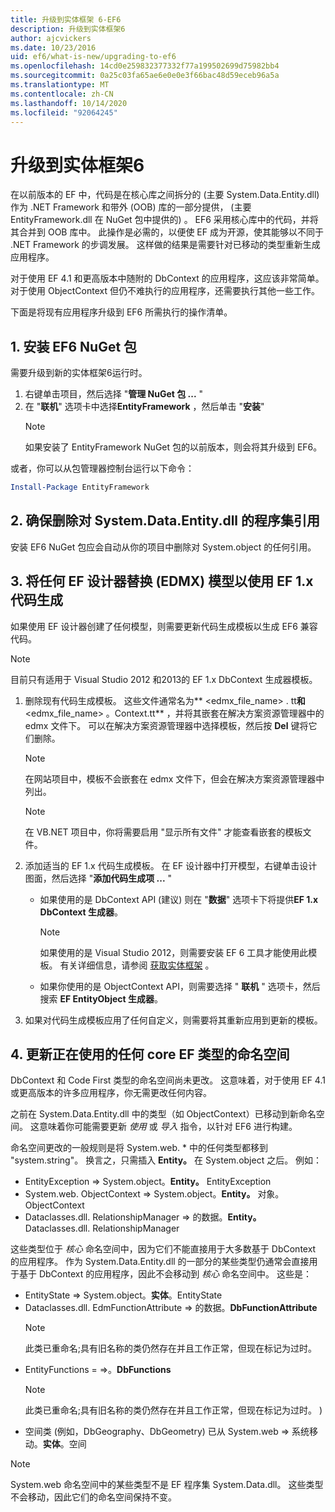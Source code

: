```yaml
---
title: 升级到实体框架 6-EF6
description: 升级到实体框架6
author: ajcvickers
ms.date: 10/23/2016
uid: ef6/what-is-new/upgrading-to-ef6
ms.openlocfilehash: 14cd0e259832377332f77a199502699d75982bb4
ms.sourcegitcommit: 0a25c03fa65ae6e0e0e3f66bac48d59eceb96a5a
ms.translationtype: MT
ms.contentlocale: zh-CN
ms.lasthandoff: 10/14/2020
ms.locfileid: "92064245"
---
```

# <a name="upgrading-to-entity-framework-6"></a>升级到实体框架6

在以前版本的 EF 中，代码是在核心库之间拆分的 (主要 System.Data.Entity.dll) 作为 .NET Framework 和带外 (OOB) 库的一部分提供， (主要 EntityFramework.dll 在 NuGet 包中提供的) 。 EF6 采用核心库中的代码，并将其合并到 OOB 库中。 此操作是必需的，以便使 EF 成为开源，使其能够以不同于 .NET Framework 的步调发展。 这样做的结果是需要针对已移动的类型重新生成应用程序。

对于使用 EF 4.1 和更高版本中随附的 DbContext 的应用程序，这应该非常简单。 对于使用 ObjectContext 但仍不难执行的应用程序，还需要执行其他一些工作。

下面是将现有应用程序升级到 EF6 所需执行的操作清单。

## <a name="1-install-the-ef6-nuget-package"></a>1. 安装 EF6 NuGet 包

需要升级到新的实体框架6运行时。

1. 右键单击项目，然后选择 "**管理 NuGet 包 ...** "  
2. 在 "**联机**" 选项卡中选择**EntityFramework** ，然后单击 "**安装**"  
   > [!NOTE]
   > 如果安装了 EntityFramework NuGet 包的以前版本，则会将其升级到 EF6。

或者，你可以从包管理器控制台运行以下命令：

``` powershell
Install-Package EntityFramework
```

## <a name="2-ensure-that-assembly-references-to-systemdataentitydll-are-removed"></a>2. 确保删除对 System.Data.Entity.dll 的程序集引用

安装 EF6 NuGet 包应会自动从你的项目中删除对 System.object 的任何引用。

## <a name="3-swap-any-ef-designer-edmx-models-to-use-ef-6x-code-generation"></a>3. 将任何 EF 设计器替换 (EDMX) 模型以使用 EF 1.x 代码生成

如果使用 EF 设计器创建了任何模型，则需要更新代码生成模板以生成 EF6 兼容代码。

> [!NOTE]
> 目前只有适用于 Visual Studio 2012 和2013的 EF 1.x DbContext 生成器模板。

1. 删除现有代码生成模板。 这些文件通常名为** \<edmx_file_name\> . tt**和** \<edmx_file_name\> 。Context.tt** ，并将其嵌套在解决方案资源管理器中的 edmx 文件下。 可以在解决方案资源管理器中选择模板，然后按 **Del** 键将它们删除。  
   > [!NOTE]
   > 在网站项目中，模板不会嵌套在 edmx 文件下，但会在解决方案资源管理器中列出。  

   > [!NOTE]
   > 在 VB.NET 项目中，你将需要启用 "显示所有文件" 才能查看嵌套的模板文件。
2. 添加适当的 EF 1.x 代码生成模板。 在 EF 设计器中打开模型，右键单击设计图面，然后选择 "**添加代码生成项 ...** "
    - 如果使用的是 DbContext API (建议) 则在 "**数据**" 选项卡下将提供**EF 1.x DbContext 生成器**。  
      > [!NOTE]
      > 如果使用的是 Visual Studio 2012，则需要安装 EF 6 工具才能使用此模板。 有关详细信息，请参阅 [获取实体框架](xref:ef6/fundamentals/install) 。  

    - 如果你使用的是 ObjectContext API，则需要选择 " **联机** " 选项卡，然后搜索 **EF EntityObject 生成器**。  
3. 如果对代码生成模板应用了任何自定义，则需要将其重新应用到更新的模板。

## <a name="4-update-namespaces-for-any-core-ef-types-being-used"></a>4. 更新正在使用的任何 core EF 类型的命名空间

DbContext 和 Code First 类型的命名空间尚未更改。 这意味着，对于使用 EF 4.1 或更高版本的许多应用程序，你无需更改任何内容。

之前在 System.Data.Entity.dll 中的类型（如 ObjectContext）已移动到新命名空间。 这意味着你可能需要更新 *使用* 或 *导入* 指令，以针对 EF6 进行构建。

命名空间更改的一般规则是将 System.web. * 中的任何类型都移到 "system.string"。 换言之，只需插入 **Entity。** 在 System.object 之后。 例如：

- EntityException => System.object。**Entity。** EntityException  
- System.web. ObjectContext => System.object。**Entity。** 对象。 ObjectContext  
- Dataclasses.dll. RelationshipManager => 的数据。**Entity。** Dataclasses.dll. RelationshipManager  

这些类型位于 *核心* 命名空间中，因为它们不能直接用于大多数基于 DbContext 的应用程序。 作为 System.Data.Entity.dll 的一部分的某些类型仍通常会直接用于基于 DbContext 的应用程序，因此不会移动到 *核心* 命名空间中。 这些是：

- EntityState => System.object。**实体**。EntityState  
- Dataclasses.dll. EdmFunctionAttribute => 的数据。**DbFunctionAttribute**  
  > [!NOTE]
  > 此类已重命名;具有旧名称的类仍然存在并且工作正常，但现在标记为过时。  
- EntityFunctions = =>。**DbFunctions**  
  > [!NOTE]
  > 此类已重命名;具有旧名称的类仍然存在并且工作正常，但现在标记为过时。 )   
- 空间类 (例如，DbGeography、DbGeometry) 已从 System.web => 系统移动。**实体**。空间

> [!NOTE]
> System.web 命名空间中的某些类型不是 EF 程序集 System.Data.dll。 这些类型不会移动，因此它们的命名空间保持不变。
